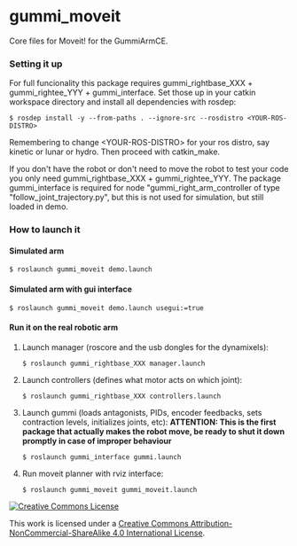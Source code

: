 # gummi_moveit
Core files for Moveit! for the GummiArmCE.

### Setting it up

For full funcionality this package requires gummi_rightbase_XXX + gummi_rightee_YYY + gummi_interface. Set those up in your catkin workspace directory and install all dependencies with rosdep:

`$ rosdep install -y --from-paths . --ignore-src --rosdistro <YOUR-ROS-DISTRO>`

Remembering to change \<YOUR-ROS-DISTRO\> for your ros distro, say kinetic or lunar or hydro. Then proceed with catkin_make. 

If you don't have the robot or don't need to move the robot to test your code you only need gummi_rightbase_XXX + gummi_rightee_YYY. The package gummi_interface is required for node "gummi_right_arm_controller of type "follow_joint_trajectory.py", but this is not used for simulation, but still loaded in demo. 

### How to launch it
#### Simulated arm

    $ roslaunch gummi_moveit demo.launch

#### Simulated arm with gui interface

    $ roslaunch gummi_moveit demo.launch usegui:=true

#### Run it on the real robotic arm

1. Launch manager (roscore and the usb dongles for the dynamixels):

       $ roslaunch gummi_rightbase_XXX manager.launch
    
2. Launch controllers (defines what motor acts on which joint): 

       $ roslaunch gummi_rightbase_XXX controllers.launch

3. Launch gummi (loads antagonists, PIDs, encoder feedbacks, sets contraction levels, initializes joints, etc): **ATTENTION: This is the first package that actually makes the robot move, be ready to shut it down promptly in case of improper behaviour**

       $ roslaunch gummi_interface gummi.launch

4. Run moveit planner with rviz interface:

       $ roslaunch gummi_moveit gummi_moveit.launch


<a rel="license" href="http://creativecommons.org/licenses/by-nc-sa/4.0/"><img alt="Creative Commons License" style="border-width:0" src="https://i.creativecommons.org/l/by-nc-sa/4.0/88x31.png" /></a><br />

This work is licensed under a <a rel="license" href="http://creativecommons.org/licenses/by-nc-sa/4.0/">Creative Commons Attribution-NonCommercial-ShareAlike 4.0 International License</a>.
